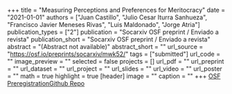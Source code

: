 +++
title = "Measuring Perceptions and Preferences for Meritocracy"
date = "2021-01-01"
authors = ["Juan Castillo", "Julio Cesar Iturra Sanhueza", "Francisco Javier Meneses Rivas", "Luis Maldonado", "Jorge Atria"]
publication_types = ["2"]
publication = "Socarxiv OSF preprint / Enviado a revista"
publication_short = "Socarxiv OSF preprint / Enviado a revista"
abstract = "(Abstract not available)"
abstract_short = ""
url_source = "https://osf.io/preprints/socarxiv/mwk52/"
tags = ["submitted"]
url_code = ""
image_preview = ""
selected = false
projects = []
url_pdf = ""
url_preprint = ""
url_dataset = ""
url_project = ""
url_slides = ""
url_video = ""
url_poster = ""
math = true
highlight = true
[header]
image = ""
caption = ""
+++
[OSF Preregistration](https://osf.io/z45y2)[Github Repo](https://github.com/justicia-distributiva/merit-scale)
